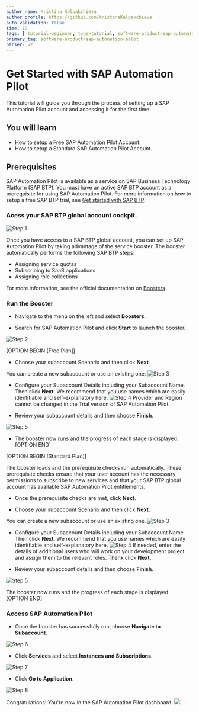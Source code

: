 ```yaml
---
author_name: Kristina Kalpakchieva
author_profile: https://github.com/KristinaKalpakchieva
auto_validation: false
time: 10
tags: [ tutorial>beginner, type>tutorial, software-product>sap-automation-pilot ]
primary_tag: software-product>sap-automation-pilot
parser: v2
---
```


# Get Started with SAP Automation Pilot
<!-- description --> This tutorial will guide you through the process of setting up a SAP Automation Pilot account and accessing it for the first time. 


## You will learn
- How to setup a Free SAP Automation Pilot Account.
- How to setup a Standard SAP Automation Pilot Account.


## Prerequisites
SAP Automation Pilot is available as a service on SAP Business Technology Platform (SAP BTP). You must have an active SAP BTP account as a prerequisite for using SAP Automation Pilot. For more information on how to setup a free SAP BTP trial, see [Get started with SAP BTP](https://www.sap.com/products/technology-platform/trial.html).     



### Acess your SAP BTP global account cockpit.
![Step 1](1A.png)

Once you have access to a SAP BTP global account, you can set up SAP Automation Pilot by taking advantage of the service booster. The booster automatically performs the following SAP BTP steps:

- Assigning service quotas
- Subscribing to SaaS applications
- Assigning role collections

For more information, see the official documentation on [Boosters](https://help.sap.com/docs/btp/sap-business-technology-platform/boosters?version=Cloud).



### Run the Booster
- Navigate to the menu on the left and select **Boosters**.

- Search for SAP Automation Pilot and click **Start** to launch the booster.

![Step 2](2.png)

[OPTION BEGIN [Free Plan]]

- Choose your subaccount Scenario and then click **Next**. 

You can create a new subaccount or use an existing one.
![Step 3](3.png)

- Configure your Subaccount Details including your Subaccount Name. Then click **Next**.
We recommend that you use names which are easily identifiable and self-explanatory here.
![Step 4](4.png) 
Provider and Region cannot be changed in the Trial version of SAP Automation Pilot.

- Review your subaccount details and then choose **Finish**.

![Step 5](5.png)

- The booster now runs and the progress of each stage is displayed.
[OPTION END]

[OPTION BEGIN [Standard Plan]]

The booster loads and the prerequisite checks run automatically. These prerequisite checks ensure that your user account has the necessary permissions to subscribe to new services and that your SAP BTP global account has available SAP Automation Pilot entitlements. 

- Once the prerequisite checks are met, click **Next**.

- Choose your subaccount Scenario and then click **Next**. 

You can create a new subaccount or use an existing one.
![Step 3](3.png)

- Configure your Subaccount Details including your Subaccount Name. Then click **Next**.
We recommend that you use names which are easily identifiable and self-explanatory here.
![Step 4](4.png) 
If needed, enter the details of additional users who will work on your development project and assign them to the relevant roles. Thenk click **Next**.

- Review your subaccount details and then choose **Finish**.

![Step 5](5.png)

The booster now runs and the progress of each stage is displayed.
[OPTION END]

### Access SAP Automation Pilot

- Once the booster has successfully run, choose **Navigate to Subaccount**.

![Step 6](7.png)

- Click **Services** and select **Instances and Subscriptions**.

![Step 7](8.png)

- Click **Go to Application**.

![Step 8](9.png)

Congratulations! You're now in the SAP Automation Pilot dashboard.
![](10.png)
